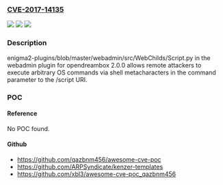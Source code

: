 ### [CVE-2017-14135](https://cve.mitre.org/cgi-bin/cvename.cgi?name=CVE-2017-14135)
![](https://img.shields.io/static/v1?label=Product&message=n%2Fa&color=blue)
![](https://img.shields.io/static/v1?label=Version&message=n%2Fa&color=blue)
![](https://img.shields.io/static/v1?label=Vulnerability&message=n%2Fa&color=brighgreen)

### Description

enigma2-plugins/blob/master/webadmin/src/WebChilds/Script.py in the webadmin plugin for opendreambox 2.0.0 allows remote attackers to execute arbitrary OS commands via shell metacharacters in the command parameter to the /script URI.

### POC

#### Reference
No POC found.

#### Github
- https://github.com/qazbnm456/awesome-cve-poc
- https://github.com/ARPSyndicate/kenzer-templates
- https://github.com/xbl3/awesome-cve-poc_qazbnm456

